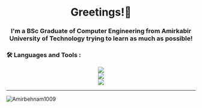 <h1 align="center"> Greetings!👋 </h1>
<h3 align="center">I'm a BSc Graduate of Computer Engineering from Amirkabir University of Technology trying to learn as much as possible!</h3>


### :hammer_and_wrench: Languages and Tools :


<p align="center">
  <a href="https://skillicons.dev">
    <img src="https://skillicons.dev/icons?i=tensorflow,sklearn,python,c,java,cpp,js,html,css" /><br>
    <img src="https://skillicons.dev/icons?i=mongodb,mysql,sqlite,arduino,prometheus,selenium,gamemakerstudio" /><br>
    <img src="https://skillicons.dev/icons?i=vscode,windows,gmail,github,git,latex" />
  </a>
</p>
 
---

<!--
**Amirbehnam1009/Amirbehnam1009** is a ✨ _special_ ✨ repository because its `README.md` (this file) appears on your GitHub profile.

Here are some ideas to get you started:

- 🔭 I’m currently working on ...
- 🌱 I’m currently learning ...
- 👯 I’m looking to collaborate on ...
- 🤔 I’m looking for help with ...
- 💬 Ask me about ...
- 📫 How to reach me: ...
- 😄 Pronouns: ...
- ⚡ Fun fact: ...
-->

<p><img align="left" src="https://github-readme-stats.vercel.app/api/top-langs?username=Amirbehnam1009&show_icons=true&locale=en&layout=compact" alt="Amirbehnam1009" /></p>
